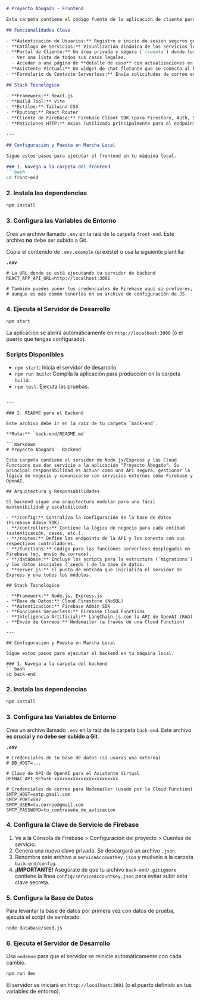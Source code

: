 ```markdown
# Proyecto Abogado - Frontend

Esta carpeta contiene el código fuente de la aplicación de cliente para el "Proyecto Abogado". Es una Single-Page Application (SPA) construida con React y Vite, diseñada para ofrecer una experiencia de usuario rápida, moderna y responsiva.

## Funcionalidades Clave

- **Autenticación de Usuarios:** Registro e inicio de sesión seguros gestionados a través del SDK de Firebase Authentication.
- **Catálogo de Servicios:** Visualización dinámica de los servicios legales, obtenidos en tiempo real desde Firestore.
- **Portal de Cliente:** Un área privada y segura (`/cuenta`) donde los usuarios pueden:
  - Ver una lista de todos sus casos legales.
  - Acceder a una página de **detalle de caso** con actualizaciones en tiempo real (timeline, documentos, mensajes).
- **Asistente Virtual:** Un widget de chat flotante que se conecta al backend de IA para resolver preguntas frecuentes.
- **Formulario de Contacto Serverless:** Envía solicitudes de correo escribiendo en una colección de Firestore, que activa una Cloud Function.

## Stack Tecnológico

- **Framework:** React.js
- **Build Tool:** Vite
- **Estilos:** Tailwind CSS
- **Routing:** React Router
- **Cliente de Firebase:** Firebase Client SDK (para Firestore, Auth, Storage)
- **Peticiones HTTP:** Axios (utilizado principalmente para el endpoint del chatbot)

---

## Configuración y Puesta en Marcha Local

Sigue estos pasos para ejecutar el frontend en tu máquina local.

### 1. Navega a la carpeta del frontend
```bash
cd front-end
```

### 2. Instala las dependencias
```bash
npm install
```

### 3. Configura las Variables de Entorno
Crea un archivo llamado `.env` en la raíz de la carpeta `front-end`. Este archivo **no** debe ser subido a Git.

Copia el contenido de `.env.example` (si existe) o usa la siguiente plantilla:

**`.env`**
```
# La URL donde se está ejecutando tu servidor de backend
REACT_APP_API_URL=http://localhost:3001

# También puedes poner tus credenciales de Firebase aquí si prefieres,
# aunque es más común tenerlas en un archivo de configuración de JS.
```

### 4. Ejecuta el Servidor de Desarrollo
```bash
npm start
```
La aplicación se abrirá automáticamente en `http://localhost:3000` (o el puerto que tengas configurado).

### Scripts Disponibles

- `npm start`: Inicia el servidor de desarrollo.
- `npm run build`: Compila la aplicación para producción en la carpeta `build`.
- `npm test`: Ejecuta las pruebas.

```

---

### 2. README para el Backend

Este archivo debe ir en la raíz de tu carpeta `back-end`.

**Ruta:** `back-end/README.md`

```markdown
# Proyecto Abogado - Backend

Esta carpeta contiene el servidor de Node.js/Express y las Cloud Functions que dan servicio a la aplicación "Proyecto Abogado". Su principal responsabilidad es actuar como una API segura, gestionar la lógica de negocio y comunicarse con servicios externos como Firebase y OpenAI.

## Arquitectura y Responsabilidades

El backend sigue una arquitectura modular para una fácil mantenibilidad y escalabilidad:

- **/config:** Centraliza la configuración de la base de datos (Firebase Admin SDK).
- **/controllers:** Contiene la lógica de negocio para cada entidad (autenticación, casos, etc.).
- **/routes:** Define los endpoints de la API y los conecta con sus respectivos controladores.
- **/functions:** Código para las funciones serverless desplegadas en Firebase (ej. envío de correos).
- **/database:** Incluye los scripts para la estructura (`migrations`) y los datos iniciales (`seeds`) de la base de datos.
- **server.js:** El punto de entrada que inicializa el servidor de Express y une todos los módulos.

## Stack Tecnológico

- **Framework:** Node.js, Express.js
- **Base de Datos:** Cloud Firestore (NoSQL)
- **Autenticación:** Firebase Admin SDK
- **Funciones Serverless:** Firebase Cloud Functions
- **Inteligencia Artificial:** LangChain.js con la API de OpenAI (RAG)
- **Envío de Correos:** Nodemailer (a través de una Cloud Function)

---

## Configuración y Puesta en Marcha Local

Sigue estos pasos para ejecutar el backend en tu máquina local.

### 1. Navega a la carpeta del backend
```bash
cd back-end
```

### 2. Instala las dependencias
```bash
npm install
```

### 3. Configura las Variables de Entorno
Crea un archivo llamado `.env` en la raíz de la carpeta `back-end`. Este archivo **es crucial y no debe ser subido a Git**.

**`.env`**
```
# Credenciales de tu base de datos (si usaras una externa)
# DB_HOST=...

# Clave de API de OpenAI para el Asistente Virtual
OPENAI_API_KEY=sk-xxxxxxxxxxxxxxxxxxxxxxxx

# Credenciales de correo para Nodemailer (usado por la Cloud Function)
SMTP_HOST=smtp.gmail.com
SMTP_PORT=587
SMTP_USER=tu.correo@gmail.com
SMTP_PASSWORD=tu_contraseña_de_aplicacion
```

### 4. Configura la Clave de Servicio de Firebase
1.  Ve a la Consola de Firebase > Configuración del proyecto > Cuentas de servicio.
2.  Genera una nueva clave privada. Se descargará un archivo `.json`.
3.  Renombra este archivo a `serviceAccountKey.json` y muévelo a la carpeta `back-end/config`.
4.  **¡IMPORTANTE!** Asegúrate de que tu archivo `back-end/.gitignore` contiene la línea `config/serviceAccountKey.json` para evitar subir esta clave secreta.

### 5. Configura la Base de Datos
Para levantar la base de datos por primera vez con datos de prueba, ejecuta el script de sembrado:
```bash
node database/seed.js
```

### 6. Ejecuta el Servidor de Desarrollo
Usa `nodemon` para que el servidor se reinicie automáticamente con cada cambio.
```bash
npm run dev
```
El servidor se iniciará en `http://localhost:3001` (o el puerto definido en tus variables de entorno).

```

